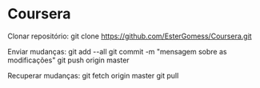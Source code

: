# Coursera

Clonar repositório:
git clone https://github.com/EsterGomess/Coursera.git

Enviar mudanças:
git add --all
git commit -m "mensagem sobre as modificações"
git push origin master

Recuperar mudanças:
git fetch origin master
git pull
